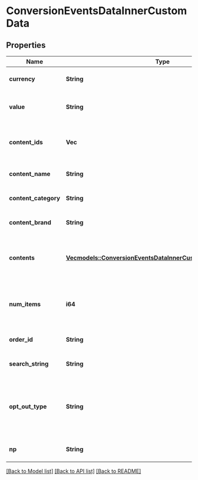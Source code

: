 # ConversionEventsDataInnerCustomData

## Properties
Name | Type | Description | Notes
------------ | ------------- | ------------- | -------------
**currency** | **String** | The ISO-4217 currency code. If not provided, we will default to the advertiser's currency set during account creation. Your campaign performance needs this field to report right ROAS/CPA. | [optional] [default to None]
**value** | **String** | Total value of the event. Accepted as a string in the request; it will be parsed into a double. For example, if there are two items in a checkout event, the value should be the total price. We recommend to use pre-tax, pre-shipping final value. | [optional] [default to None]
**content_ids** | **Vec<String>** | List of products IDs. We recommend using this if you are a merchant for PageVisit, AddToCart and Checkouts. For detail, please check <a href=\"https://help.pinterest.com/en/business/article/before-you-get-started-with-catalogs\" target=\"_blank\">here</a> (Install the Pinterest tag section). | [optional] [default to None]
**content_name** | **String** | The name of the page or product associated with the event. | [optional] [default to None]
**content_category** | **String** | The category of the content associated with the event. | [optional] [default to None]
**content_brand** | **String** | The brand of the content associated with the event. | [optional] [default to None]
**contents** | [**Vec<models::ConversionEventsDataInnerCustomDataContentsInner>**](ConversionEvents_data_inner_custom_data_contents_inner.md) | A list of objects containing information about products, such as price and quantity. We recommend using this if you are a merchant for PageVisit, AddToCart and Checkouts. For detail, please check <a href=\"https://help.pinterest.com/en/business/article/before-you-get-started-with-catalogs\" target=\"_blank\">here</a> (Install the Pinterest tag section). | [optional] [default to None]
**num_items** | **i64** | Total number of products of the event. For example, the total number of items purchased in a checkout event. We recommend using this if you are a merchant for AddToCart and Checkouts. For detail, please check <a href=\"https://help.pinterest.com/en/business/article/before-you-get-started-with-catalogs\" target=\"_blank\">here</a> (Install the Pinterest tag section). | [optional] [default to None]
**order_id** | **String** | The order ID. We recommend sending order_id to help us deduplicate events when necessary. This also helps to run other measurement products at Pinterest. | [optional] [default to None]
**search_string** | **String** | The search string related to the user conversion event. | [optional] [default to None]
**opt_out_type** | **String** | Flags for different privacy rights laws to opt out users of sharing personal information. Values should be comma separated. Please follow the <a href=\"https://help.pinterest.com/en/business/article/limited-data-processing\" target=\"_blank\">Help Center</a> and <a href=\"https://developers.pinterest.com/docs/conversions/conversion-management/#Understanding%20Limited%20Data%20Processing\" target=\"_blank\">dev site</a> for specific opt_out_type set up. | [optional] [default to None]
**np** | **String** | Named partner. Not required, this is for Pinterest internal use only. Please do not use this unless specifically guided. | [optional] [default to None]

[[Back to Model list]](../README.md#documentation-for-models) [[Back to API list]](../README.md#documentation-for-api-endpoints) [[Back to README]](../README.md)


